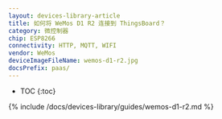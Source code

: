 ```yaml
---
layout: devices-library-article
title: 如何将 WeMos D1 R2 连接到 ThingsBoard？
category: 微控制器
chip: ESP8266
connectivity: HTTP, MQTT, WIFI
vendor: WeMos
deviceImageFileName: wemos-d1-r2.jpg
docsPrefix: paas/
---
```


* TOC
{:toc}

{% include /docs/devices-library/guides/wemos-d1-r2.md %}